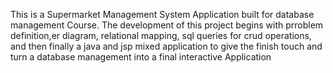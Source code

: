 This is a Supermarket Management System Application built for database management Course. The development of this project begins with prroblem definition,er diagram, relational mapping, sql queries for crud operations, and then finally a java and jsp mixed application to give the finish touch and turn a database management into a final interactive Application
